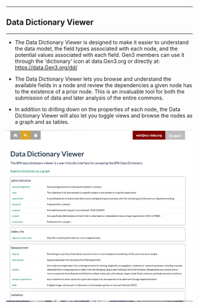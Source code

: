 * * *
## Data Dictionary Viewer
* * *

* The Data Dictionary Viewer is designed to make it easier to understand the data model, the field types associated with each node, and the potential values associated with each field.  Gen3 members can use it through the 'dictionary' icon at data.Gen3.org or directly at: <https://data.Gen3.org/dd/>


* The Data Dictionary Viewer lets you browse and understand the available fields in a node and review the dependencies a given node has to the existence of a prior node.  This is an invaluable tool for both the submission of data and later analysis of the entire commons.   


* In addition to drilling down on the properties of each node, the Data Dictionary Viewer will also let you toggle views and browse the nodes as a graph and as tables.  


![Data Dictionary Viewer](/img/dd-viewer.gif)
